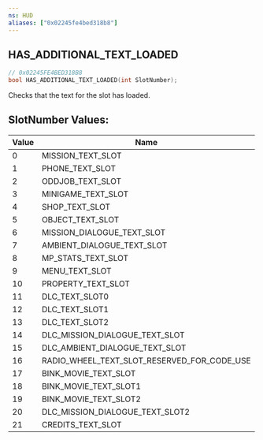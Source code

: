 ```yaml
---
ns: HUD
aliases: ["0x02245fe4bed318b8"]
---
```

## HAS_ADDITIONAL_TEXT_LOADED

```c
// 0x02245FE4BED318B8
bool HAS_ADDITIONAL_TEXT_LOADED(int SlotNumber);
```

Checks that the text for the slot has loaded.

## SlotNumber Values:
| Value | Name |
| --- | --- |
| 0 | MISSION_TEXT_SLOT |
| 1 | PHONE_TEXT_SLOT |
| 2 | ODDJOB_TEXT_SLOT |
| 3 | MINIGAME_TEXT_SLOT |
| 4 | SHOP_TEXT_SLOT |
| 5 | OBJECT_TEXT_SLOT |
| 6 | MISSION_DIALOGUE_TEXT_SLOT |
| 7 | AMBIENT_DIALOGUE_TEXT_SLOT |
| 8 | MP_STATS_TEXT_SLOT |
| 9 | MENU_TEXT_SLOT |
| 10 | PROPERTY_TEXT_SLOT |
| 11 | DLC_TEXT_SLOT0 |
| 12 | DLC_TEXT_SLOT1 |
| 13 | DLC_TEXT_SLOT2 |
| 14 | DLC_MISSION_DIALOGUE_TEXT_SLOT |
| 15 | DLC_AMBIENT_DIALOGUE_TEXT_SLOT |
| 16 | RADIO_WHEEL_TEXT_SLOT_RESERVED_FOR_CODE_USE |
| 17 | BINK_MOVIE_TEXT_SLOT |
| 18 | BINK_MOVIE_TEXT_SLOT1 |
| 19 | BINK_MOVIE_TEXT_SLOT2 |
| 20 | DLC_MISSION_DIALOGUE_TEXT_SLOT2 |
| 21 | CREDITS_TEXT_SLOT |

